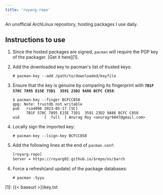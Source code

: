 ```yaml
---
title: 'royarg-repo'
---
```


An unofficial ArchLinux repository, hosting packages I use daily.

## Instructions to use

1. Since the hosted packages are signed, `pacman` will require the PGP key of
the packager. [Get it here][1].

2. Add the downloaded key to pacman's list of trusted keys:

    ```console
    # pacman-key --add /path/to/downloaded/keyfile
    ```

3. Ensure that the key is genuine by comparing its fingerprint with **`7B1F 570C
7895 E15E 73D1  3591 23D2 9A86 BCFC C858`**:

    ```console
    $ pacman-key --finger BCFCC858
    gpg: Note: trustdb not writable
    pub   rsa4096 2023-05-17 [SC]
          7B1F 570C 7895 E15E 73D1  3591 23D2 9A86 BCFC C858
    uid           [  full  ] Anurag Roy <anuragr9847@gmail.com>
    ```

4. Locally sign the imported key:

    ```console
    # pacman-key --lsign-key BCFCC858
    ```

5. Add the following lines at the end of `pacman.conf`:

   ```txt
   [royarg-repo]
   Server = https://royarg02.github.io/$repo/os/$arch
   ```

6. Force a refresh(and update) of the package databases:

   ```console
   # pacman -Syyu
   ```

[1]: {{< baseurl >}}key.txt
